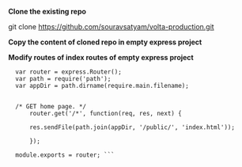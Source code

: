 **Clone the existing repo**

git clone https://github.com/souravsatyam/volta-production.git

**Copy the content of cloned repo in empty express project**


**Modify routes of index routes of empty express project**

  ```  var express = require('express');
    var router = express.Router();
    var path = require('path');
    var appDir = path.dirname(require.main.filename);


    /* GET home page. */
        router.get('/*', function(req, res, next) {

        res.sendFile(path.join(appDir, '/public/', 'index.html'));

        });  

    module.exports = router; ```


    
